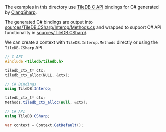 The examples in this directory use [TileDB C API](https://tiledb-inc-tiledb.readthedocs-hosted.com/en/stable/c-api.html) bindings for C# generated by [ClangSharp](https://github.com/dotnet/ClangSharp).

The generated C# bindings are output into [sources/TileDB.CSharp/Interop/Methods.cs](../../sources/TileDB.CSharp/Interop/Methods.cs) and wrapped to support C# API functionality in [sources/TileDB.CSharp/](../../sources/TileDB.CSharp/).

We can create a context with `TileDB.Interop.Methods` directly or using the `TileDB.CSharp` API.

```c
// C API
#include <tiledb/tiledb.h>

tiledb_ctx_t* ctx;
tiledb_ctx_alloc(NULL, &ctx);
```
```c#
// C# Bindings
using TileDB.Interop;

tiledb_ctx_t* ctx;
Methods.tiledb_ctx_alloc(null, &ctx);
```
```c#
// C# API
using TileDB.CSharp;

var context = Context.GetDefault();
```
